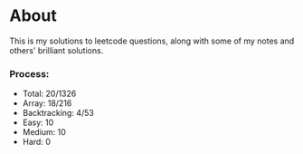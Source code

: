 # About
This is my solutions to leetcode questions, along with some of my notes and others' brilliant solutions.

### Process:
* Total: 20/1326
* Array: 18/216
* Backtracking: 4/53
* Easy: 10
* Medium: 10
* Hard: 0
